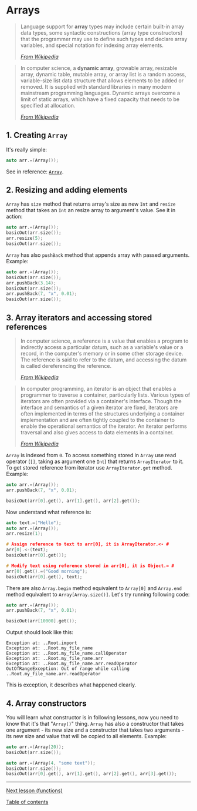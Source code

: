 # Arrays

> Language support for **array** types may include certain built-in array data types, some syntactic constructions (array type constructors) that the programmer may use to define such types and declare array variables, and special notation for indexing array elements.
> 
> [_From Wikipedia_](https://en.wikipedia.org/wiki/Array_data_type)

> In computer science, a **dynamic array**, growable array, resizable array, dynamic table, mutable array, or array list is a random access, variable-size list data structure that allows elements to be added or removed. It is supplied with standard libraries in many modern mainstream programming languages. Dynamic arrays overcome a limit of static arrays, which have a fixed capacity that needs to be specified at allocation.
> 
> [_From Wikipedia_](https://en.wikipedia.org/wiki/Dynamic_array)

## 1. Creating `Array`

It's really simple:

```c
auto arr.=(Array());
```

See in reference: [`Array`](docs..Root.Array.md).

## 2. Resizing and adding elements

`Array` has `size` method that returns array's size as new `Int` and `resize` method that takes an `Int` an resize array to argument's value. See it in action:

```c
auto arr.=(Array());
basicOut(arr.size());
arr.resize(5);
basicOut(arr.size());
```

`Array` has also `pushBack` method that appends array with passed arguments. Example:

```c
auto arr.=(Array());
basicOut(arr.size());
arr.pushBack(3.14);
basicOut(arr.size());
arr.pushBack(7, "x", 0.01);
basicOut(arr.size());
```

## 3. Array iterators and accessing stored references

> In computer science, a reference is a value that enables a program to indirectly access a particular datum, such as a variable's value or a record, in the computer's memory or in some other storage device. The reference is said to refer to the datum, and accessing the datum is called dereferencing the reference.
> 
> [_From Wikipedia_](https://en.wikipedia.org/wiki/Reference_(computer_science))

> In computer programming, an iterator is an object that enables a programmer to traverse a container, particularly lists. Various types of iterators are often provided via a container's interface. Though the interface and semantics of a given iterator are fixed, iterators are often implemented in terms of the structures underlying a container implementation and are often tightly coupled to the container to enable the operational semantics of the iterator. An iterator performs traversal and also gives access to data elements in a container.
> 
> [_From Wikipedia_](https://en.wikipedia.org/wiki/Iterator)

`Array` is indexed from `0`. To access something stored in `Array` use read operator (`[]`, taking as argument one `Int`) that returns `ArrayIterator` to it. To get stored reference from iterator use `ArrayIterator.get` method. Example:

```c
auto arr.=(Array());
arr.pushBack(7, "x", 0.01);

basicOut(arr[0].get(), arr[1].get(), arr[2].get());
```

Now understand what reference is:

```c
auto text.=("Hello");
auto arr.=(Array());
arr.resize(1);

# Assign reference to text to arr[0], it is ArrayIterator.<- #
arr[0].<-(text);
basicOut(arr[0].get());

# Modify text using reference stored in arr[0], it is Object.= #
arr[0].get().=("Good morning");
basicOut(arr[0].get(), text);
```

There are also `Array.begin` method equivalent to `Array[0]` and `Array.end` method equivalent to `Array[Array.size()]`. Let's try running following code:

```c
auto arr.=(Array());
arr.pushBack(7, "x", 0.01);

basicOut(arr[10000].get());
```

Output should look like this:

```
Exception at: ..Root.import
Exception at: ..Root.my_file_name
Exception at: ..Root.my_file_name.callOperator
Exception at: ..Root.my_file_name.arr
Exception at: ..Root.my_file_name.arr.readOperator
OutOfRangeException: Out of range while calling ..Root.my_file_name.arr.readOperator
```
This is exception, it describes what happened clearly.

## 4. Array constructors

You will learn what constructor is in following lessons, now you need to know that it's that "`Array()`" thing. `Array` has also a constructor that takes one argument - its new size and a constructor that takes two arguments - its new size and value that will be copied to all elements. Example:

```c
auto arr.=(Array(20));
basicOut(arr.size());
```

```c
auto arr.=(Array(4, "some text"));
basicOut(arr.size());
basicOut(arr[0].get(), arr[1].get(), arr[2].get(), arr[3].get());
```

---

[Next lesson (functions)](functions.md)

[Table of contents](tutorial.md)

